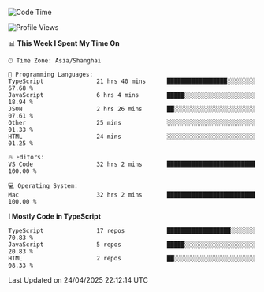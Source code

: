 <!--START_SECTION:waka-->
![Code Time](http://img.shields.io/badge/Code%20Time-7%2C628%20hrs%2059%20mins-blue)

![Profile Views](http://img.shields.io/badge/Profile%20Views-0-blue)

📊 **This Week I Spent My Time On** 

```text
🕑︎ Time Zone: Asia/Shanghai

💬 Programming Languages: 
TypeScript               21 hrs 40 mins      █████████████████░░░░░░░░   67.68 % 
JavaScript               6 hrs 4 mins        █████░░░░░░░░░░░░░░░░░░░░   18.94 % 
JSON                     2 hrs 26 mins       ██░░░░░░░░░░░░░░░░░░░░░░░   07.61 % 
Other                    25 mins             ░░░░░░░░░░░░░░░░░░░░░░░░░   01.33 % 
HTML                     24 mins             ░░░░░░░░░░░░░░░░░░░░░░░░░   01.25 % 

🔥 Editors: 
VS Code                  32 hrs 2 mins       █████████████████████████   100.00 % 

💻 Operating System: 
Mac                      32 hrs 2 mins       █████████████████████████   100.00 % 
```

**I Mostly Code in TypeScript** 

```text
TypeScript               17 repos            ██████████████████░░░░░░░   70.83 % 
JavaScript               5 repos             █████░░░░░░░░░░░░░░░░░░░░   20.83 % 
HTML                     2 repos             ██░░░░░░░░░░░░░░░░░░░░░░░   08.33 % 
```




 Last Updated on 24/04/2025 22:12:14 UTC
<!--END_SECTION:waka-->
